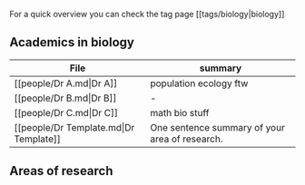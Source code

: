 For a quick overview you can check the tag page [[tags/biology|biology]]

## Academics in biology

<!-- QueryToSerialize: TABLE summary FROM #biology SORT file.name ASC -->
<!-- SerializedQuery: TABLE summary FROM #biology SORT file.name ASC -->

| File                                   | summary                                        |
| -------------------------------------- | ---------------------------------------------- |
| [[people/Dr A.md\|Dr A]]               | population ecology ftw                         |
| [[people/Dr B.md\|Dr B]]               | \-                                             |
| [[people/Dr C.md\|Dr C]]               | math bio stuff                                 |
| [[people/Dr Template.md\|Dr Template]] | One sentence summary of your area of research. |
<!-- SerializedQuery END -->
## Areas of research
